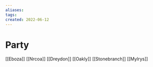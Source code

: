 ```yaml
---
aliases: 
tags: 
created: 2022-06-12
---
```

# Party
[[Eboza]]
[[Nrcoa]]
[[Dreydon]]
[[Oakly]]
[[Stonebranch]]
[[Mylrys]]